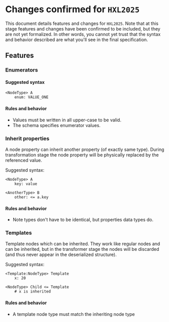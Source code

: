 # Changes confirmed for ``HXL2025``

This document details features and changes for ``HXL2025``.
Note that at this stage features and changes have been confirmed
to be included, but they are not yet formalized. In other words,
you cannot yet trust that the syntax and behavior described are
what you'll see in the final specification.

## Features

### Enumerators

#### Suggested syntax

````text
<NodeType> A
    enum: VALUE_ONE
````

#### Rules and behavior

- Values must be written in all upper-case to be valid.
- The schema specifies enumerator values.

### Inherit properties

A node property can inherit another property (of exactly same type).
During transformation stage the node property will be physically replaced
by the referenced value.

Suggested syntax:

````text
<NodeType> A
    key: value
    
<AnotherType> B
    other: <= a.key
````

#### Rules and behavior

- Note types don't have to be identical, but properties data types do.

### Templates

Template nodes which can be inherited. They work
like regular nodes and can be inherited, but in the transformer
stage the nodes will be discarded (and thus never appear in the
deserialized structure).

Suggested syntax:

````text
<Template:NodeType> Template
    x: 20
    
<NodeType> Child <= Template
    # x is inherited
````

#### Rules and behavior

- A template node type must match the inheriting node type
